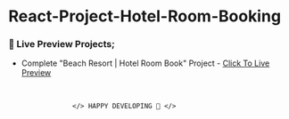 # React-Project-Hotel-Room-Booking

### 🔰 Live Preview Projects;

- Complete "Beach Resort | Hotel Room Book" Project - [Click To Live Preview][beach-resort]

<br />

                    </> HAPPY DEVELOPING 🤣 </>

<!-- project link -->

[beach-resort]: https://mukul-breach-resort-project.netlify.app/
